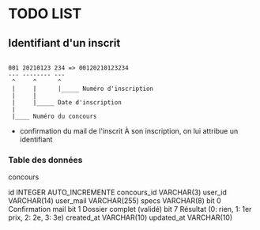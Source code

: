 # TODO LIST

## Identifiant d'un inscrit

~~~

001 20210123 234 => 00120210123234
--- -------- ---
 ^     ^      ^
 |     |      |_____ Numéro d'inscription
 |     |
 |     |_____ Date d'inscription
 |    
 |____ Numéro du concours

~~~

* confirmation du mail de l'inscrit
  À son inscription, on lui attribue un identifiant

### Table des données

concours

id          INTEGER  AUTO_INCREMENTE
concours_id VARCHAR(3)
user_id     VARCHAR(14)
user_mail   VARCHAR(255)
specs       VARCHAR(8)
            bit 0     Confirmation mail
            bit 1     Dossier complet (validé)
            bit 7     Résultat (0: rien, 1: 1er prix, 2: 2e, 3: 3e)
created_at  VARCHAR(10)
updated_at  VARCHAR(10)
